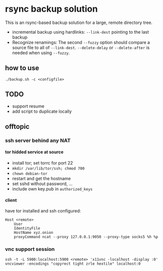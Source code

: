 # rsync backup solution
This is an rsync-based backup solution for a large, remote directory tree.
* incremental backup using hardlinks: `--link-dest` pointing to the last backup
* Recognize renamings: The second `--fuzzy` option should compare a source file
to all of `--link-dest`. `--delete-delay` or `--delete-after` is needed when
using `--fuzzy`.

## how to use
`./backup.sh -c <configfile>`

## TODO
* support resume
* add script to duplicate locally

## offtopic
### ssh server behind any NAT
#### tor hidded service at source
* install tor; set torrc for port 22
* `mkdir /var/lib/tor/ssh; chmod 700`
* `chown debian-tor`
* restart and get the hostname
* set sshd without password, ...
* include own key.pub in `authorized_keys`

#### client
have tor installed and ssh configured:


	Host <remote>
		User
		IdentityFile
		HostName xyz.onion
		proxyCommand ncat --proxy 127.0.0.1:9050 --proxy-type socks5 %h %p


### vnc support session
`ssh -t -L 5900:localhost:5900 <remote> 'x11vnc -localhost -display :0'`
`vncviewer -encodings "copyrect tight zrle hextile" localhost:0`
